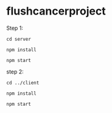 # flushcancerproject

Step 1:

```cd server```

```npm install```

```npm start```


step 2:

 ```cd ../client```
 
 ```npm install```
 
 ```npm start```
